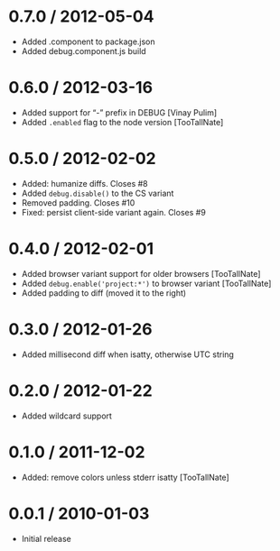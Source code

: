 0.7.0 / 2012-05-04
==================

-   Added .component to package.json
-   Added debug.component.js build

0.6.0 / 2012-03-16
==================

-   Added support for “-” prefix in DEBUG \[Vinay Pulim\]
-   Added `.enabled` flag to the node version \[TooTallNate\]

0.5.0 / 2012-02-02
==================

-   Added: humanize diffs. Closes \#8
-   Added `debug.disable()` to the CS variant
-   Removed padding. Closes \#10
-   Fixed: persist client-side variant again. Closes \#9

0.4.0 / 2012-02-01
==================

-   Added browser variant support for older browsers \[TooTallNate\]
-   Added `debug.enable('project:*')` to browser variant \[TooTallNate\]
-   Added padding to diff (moved it to the right)

0.3.0 / 2012-01-26
==================

-   Added millisecond diff when isatty, otherwise UTC string

0.2.0 / 2012-01-22
==================

-   Added wildcard support

0.1.0 / 2011-12-02
==================

-   Added: remove colors unless stderr isatty \[TooTallNate\]

0.0.1 / 2010-01-03
==================

-   Initial release
